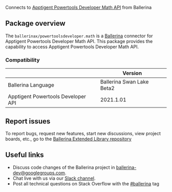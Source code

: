 Connects to [Apptigent Powertools Developer Math API](https://portal.apptigent.com/node/612) from Ballerina

## Package overview
The `ballerinax/powertoolsdeveloper.math` is a [Ballerina](https://ballerina.io/) connector for Apptigent Powertools Developer Math API.
This package provides the capability to access Apptigent Powertools Developer Math API.

### Compatibility
|                                     | Version                         |
|-------------------------------------|---------------------------------|
| Ballerina Language                  | Ballerina Swan Lake Beta2       | 
| Apptigent Powertools Developer API  | 2021.1.01                       |

## Report issues
To report bugs, request new features, start new discussions, view project boards, etc., go to the [Ballerina Extended Library repository](https://github.com/ballerina-platform/ballerina-extended-library)

## Useful links
- Discuss code changes of the Ballerina project in [ballerina-dev@googlegroups.com](mailto:ballerina-dev@googlegroups.com).
- Chat live with us via our [Slack channel](https://ballerina.io/community/slack/).
- Post all technical questions on Stack Overflow with the [#ballerina](https://stackoverflow.com/questions/tagged/ballerina) tag
